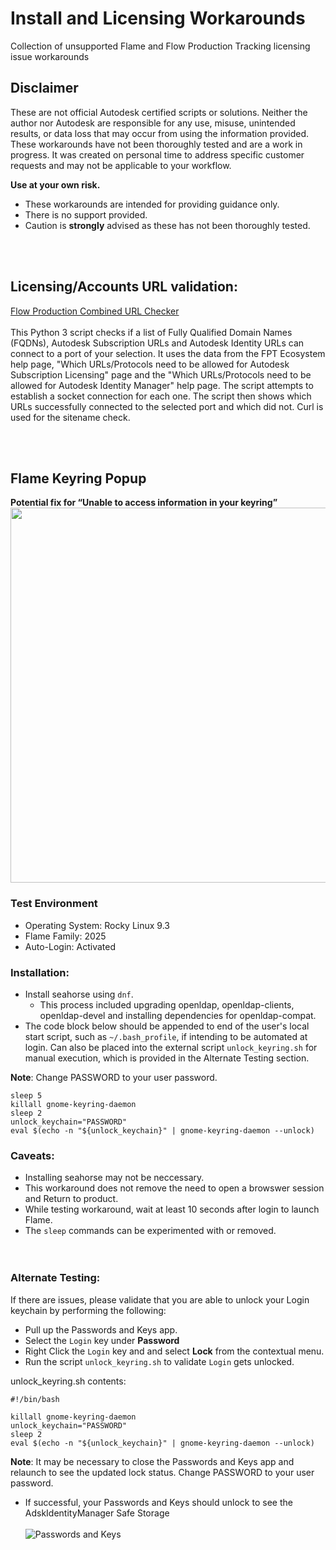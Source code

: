 
# Install and Licensing Workarounds
Collection of unsupported Flame and Flow Production Tracking licensing issue workarounds

## Disclaimer

These are not official Autodesk certified scripts or solutions. Neither the author nor Autodesk are
responsible for any use, misuse, unintended results, or data loss that may occur from using
the information provided. These workarounds have not been thoroughly tested and are a work in progress. It was
created on personal time to address specific customer requests and may not be applicable to your workflow.

**Use at your own risk.**
- These workarounds are intended for providing guidance only.<br>
- There is no support provided.<br>
- Caution is **strongly** advised as these has not been thoroughly tested.

<br><br>

## Licensing/Accounts URL validation:
[Flow Production Combined URL Checker](https://github.com/flamescripts/FlowProductionTracking/tree/main/Flow_Combined_URL_Checker)<br /><br />
This Python 3 script checks if a list of Fully Qualified Domain Names (FQDNs), Autodesk Subscription URLs and Autodesk Identity URLs can connect to a port of your selection. It uses the data from the FPT Ecosystem help page, "Which URLs/Protocols need to be allowed for Autodesk Subscription Licensing" page and the "Which URLs/Protocols need to be allowed for Autodesk Identity Manager" help page. The script attempts to establish a socket connection for each one. The script then shows which URLs successfully connected to the selected port and which did not. Curl is used for the sitename check.


<br><br>
## Flame Keyring Popup
**Potential fix for “Unable to access information in your keyring”**
<img src="https://global.discourse-cdn.com/flex020/uploads/thedepartmentofexternalservices/original/2X/6/689ff113d0e77b3f1b1c16dc53868d717b4abb38.png" width="600">

### Test Environment

- Operating System: Rocky Linux 9.3
- Flame Family: 2025
- Auto-Login: Activated
 

### Installation:
- Install seahorse using `dnf`.
  - This process included upgrading openldap, openldap-clients, openldap-devel and installing dependencies for openldap-compat.
- The code block below should be appended to end of the user's local start script, such as `~/.bash_profile`, if intending to be automated at login.  Can also be placed into the external script `unlock_keyring.sh` for manual execution, which is provided in the Alternate Testing section.  

**Note**: Change PASSWORD to your user password.

    sleep 5
    killall gnome-keyring-daemon
    sleep 2
    unlock_keychain="PASSWORD"
    eval $(echo -n "${unlock_keychain}" | gnome-keyring-daemon --unlock)

### Caveats:
- Installing seahorse may not be neccessary.
- This workaround does not remove the need to open a browswer session and Return to product.
- While testing workaround, wait at least 10 seconds after login to launch Flame.
- The `sleep` commands can be experimented with or removed.
<br><br><br>
### Alternate Testing:
If there are issues, please validate that you are able to unlock your Login keychain by performing the following:
- Pull up the Passwords and Keys app.
- Select the `Login` key under **Password**
- Right Click the `Login` key and and select **Lock** from the contextual menu.
- Run the script `unlock_keyring.sh` to validate `Login` gets unlocked.

unlock_keyring.sh contents:

    #!/bin/bash
    
    killall gnome-keyring-daemon
    unlock_keychain="PASSWORD"
    sleep 2
    eval $(echo -n "${unlock_keychain}" | gnome-keyring-daemon --unlock)

**Note**: It may be necessary to close the Passwords and Keys app and relaunch to see the updated lock status.  Change PASSWORD to your user password.

- If successful, your Passwords and Keys should unlock to see the AdskIdentityManager Safe Storage<br><br>
![Passwords and Keys](https://help.autodesk.com/sfdcarticles/img/0EMKf000006pY07)
